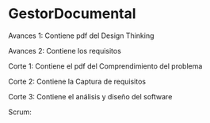 # GestorDocumental
Avances 1: Contiene pdf del Design Thinking 

Avances 2: Contiene los requisitos 

Corte 1: Contiene el pdf del Comprendimiento del problema 

Corte 2: Contiene la Captura de requisitos

Corte 3: Contiene el análisis y diseño del software

Scrum:

